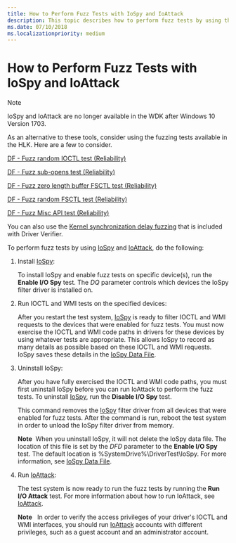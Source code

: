 ```yaml
---
title: How to Perform Fuzz Tests with IoSpy and IoAttack
description: This topic describes how to perform fuzz tests by using the IoSpy and IoAttack tools
ms.date: 07/10/2018
ms.localizationpriority: medium
---
```


# How to Perform Fuzz Tests with IoSpy and IoAttack

> [!NOTE]
> IoSpy and IoAttack are no longer available in the WDK after Windows 10 Version 1703.
>
> As an alternative to these tools, consider using the fuzzing tests available in the HLK. Here are a few to consider.
> 
> [DF - Fuzz random IOCTL test (Reliability)](/windows-hardware/test/hlk/testref/236b8ad5-0ba1-4075-80a6-ae9dafb71c94)
>
> [DF - Fuzz sub-opens test (Reliability)](/windows-hardware/test/hlk/testref/92bf534e-aa48-4aeb-b3cd-e46fb7cc7d80)
>
> [DF - Fuzz zero length buffer FSCTL test (Reliability)](/windows-hardware/test/hlk/testref/5f5f6c7e-d5db-4ff1-8cee-da47203ab070)
>
> [DF - Fuzz random FSCTL test (Reliability)](/windows-hardware/test/hlk/testref/e529e34e-076a-4978-926f-7eca333e8f4d)
>
> [DF - Fuzz Misc API test (Reliability)](/windows-hardware/test/hlk/testref/fb305d04-6e8c-4dfc-9984-9692df82fbd8)
>
> You can also use the [Kernel synchronization delay fuzzing](./kernel-synchronization-delay-fuzzing.md) that is included with Driver Verifier.
>


To perform fuzz tests by using [IoSpy](iospy.md) and [IoAttack](ioattack.md), do the following:

1.  Install [IoSpy](iospy.md):

    To install IoSpy and enable fuzz tests on specific device(s), run the **Enable I/O Spy** test. The *DQ* parameter controls which devices the IoSpy filter driver is installed on.

2.  Run IOCTL and WMI tests on the specified devices:

    After you restart the test system, [IoSpy](iospy.md) is ready to filter IOCTL and WMI requests to the devices that were enabled for fuzz tests. You must now exercise the IOCTL and WMI code paths in drivers for these devices by using whatever tests are appropriate. This allows IoSpy to record as many details as possible based on these IOCTL and WMI requests. IoSpy saves these details in the [IoSpy Data File](iospy.md).

3.  Uninstall IoSpy:

    After you have fully exercised the IOCTL and WMI code paths, you must first uninstall IoSpy before you can run IoAttack to perform the fuzz tests. To uninstall [IoSpy](iospy.md), run the **Disable I/O Spy** test.

    This command removes the [IoSpy](iospy.md) filter driver from all devices that were enabled for fuzz tests. After the command is run, reboot the test system in order to unload the IoSpy filter driver from memory.

    **Note**  When you uninstall IoSpy, it will not delete the IoSpy data file. The location of this file is set by the *DFD* parameter to the **Enable I/O Spy** test. The default location is %SystemDrive%\\DriverTest\\IoSpy. For more information, see [IoSpy Data File](iospy.md).

     

4.  Run [IoAttack](ioattack.md):

    The test system is now ready to run the fuzz tests by running the **Run I/O Attack** test. For more information about how to run IoAttack, see [IoAttack](ioattack.md).

    **Note**   In order to verify the access privileges of your driver's IOCTL and WMI interfaces, you should run [IoAttack](ioattack.md) accounts with different privileges, such as a guest account and an administrator account.

     

 

